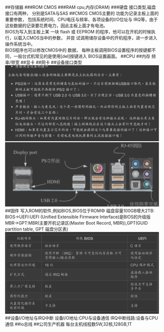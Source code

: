 ##存储器
###ROM
CMOS
###RAM
cpu,内存(DRAM)
###硬盘
接口类型,磁盘接口有两种， 分别是SATA与SAS
##CMOS
CMOS主要的 功能为记录主板上面的重要参数， 包括系统时间、CPU电压与频率、各项设备的I/O位址与 IRQ等，由于这些数据的记录要花费电力，因此主板上面才有电池。  
BIOS为写入到主板上某 一块 flash 或 EEPROM 的程序，他可以在开机的时候执行，以载入CMOS当中的参数， 并尝 试调用储存设备中的开机程序，进一步进入操作系统当中。  
BIOS程序也可以修改CMOS中的 数据， 每种主板调用BIOS设置程序的按键都不同，一般台式机常见的是使用[del]按键进入 BIOS设置画面。
##CPU
##内存
频率/带宽
##显卡
##网卡
##设备接口类型
![](.z_计算机_核心硬件_images/60b8df58.png)
![](.z_计算机_核心硬件_images/8fcd5719.png)
##固件
写入ROM的软件,例如BIOS,BIOS位于ROM中
磁盘容量100GB增大2TB:
BIOS->UEFI:UEFI (Unified Extensible Firmware Interface)是BIOS的升级版
MBR->GPT:MBR(主要开机记录区(Master Boot Record, MBR)),GPT(GUID partition table, GPT 磁盘分区表)
![](.z_计算机_核心硬件_images/6096289a.png)
##设备I/O地址与IRQ中断
设备I/O地址:CPU与设备通信
IRQ中断线路:设备与CPU通信
##io总线
##公司生产机器
每台主机线程数5W,32核,128GB,1T
